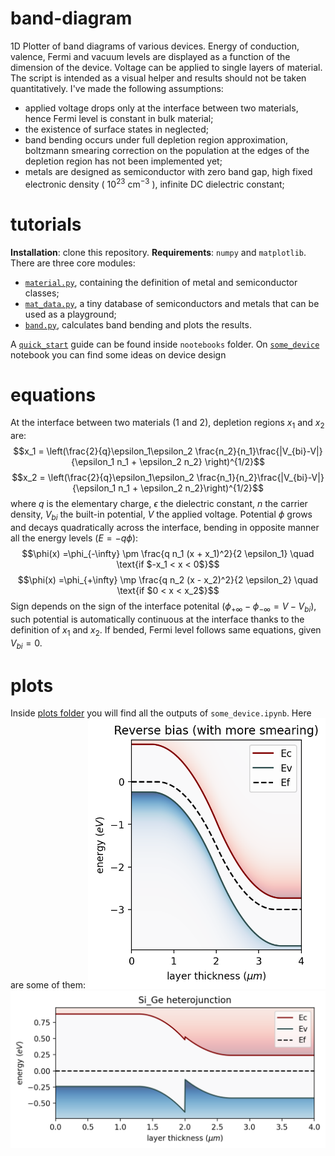 # band-diagram
1D Plotter of band diagrams of various devices. Energy of conduction, valence, Fermi and vacuum levels are displayed as a function of the dimension of the device.
Voltage can be applied to single layers of material. The script is intended as a visual helper and results should not be taken quantitatively. I've made the following assumptions:
- applied voltage drops only at the interface between two materials, hence Fermi level is constant in bulk material;
- the existence of surface states in neglected;
- band bending occurs under full depletion region approximation, boltzmann smearing correction on the population at the edges of the depletion region
has not been implemented yet;
- metals are designed as semiconductor with zero band gap, high fixed electronic density ( $10^{23}\text{ cm}^{-3}$ ), infinite DC dielectric constant;

# tutorials
**Installation**: clone this repository. **Requirements**: `numpy` and `matplotlib`. There are three core modules: 
- [`material.py`](https://github.com/lord-cepo/band-diagram/blob/master/material.py), containing the definition of metal and semiconductor classes; 
- [`mat_data.py`](https://github.com/lord-cepo/band-diagram/blob/master/mat_data.py), a tiny database of semiconductors and metals that can be used as a playground;
- [`band.py`](https://github.com/lord-cepo/band-diagram/blob/master/band.py), calculates band bending and plots the results.

A [`quick_start`](https://github.com/lord-cepo/band-diagram/blob/master/notebooks/quick_start.ipynb) guide can be found inside `nootebooks` folder. On [`some_device`](https://github.com/lord-cepo/band-diagram/blob/master/notebooks/some_device.ipynb) notebook you can find some ideas on device design

# equations
At the interface between two materials (1 and 2), depletion regions $x_1$ and $x_2$ are:
$$x_1 = \left(\frac{2}{q}\epsilon_1\epsilon_2 \frac{n_2}{n_1}\frac{|V_{bi}-V|}{\epsilon_1 n_1 + \epsilon_2 n_2} \right)^{1/2}$$ $$x_2 = \left(\frac{2}{q}\epsilon_1\epsilon_2 \frac{n_1}{n_2}\frac{|V_{bi}-V|}{\epsilon_1 n_1 + \epsilon_2 n_2}\right)^{1/2}$$
where $q$ is the elementary charge, $\epsilon$ the dielectric constant, $n$ the carrier density, $V_{bi}$ the built-in potential, $V$ the applied voltage.
Potential $\phi$ grows and decays quadratically across the interface, bending in opposite manner all the energy levels ($E=-q \phi$):
$$\phi(x) =\phi_{-\infty} \pm \frac{q n_1 (x + x_1)^2}{2 \epsilon_1} \quad \text{if $-x_1 < x < 0$}$$ 
$$\phi(x) =\phi_{+\infty} \mp \frac{q n_2 (x - x_2)^2}{2 \epsilon_2} \quad \text{if $0 < x < x_2$}$$
Sign depends on the sign of the interface potenital ($\phi_{+\infty} - \phi_{-\infty} = V - V_{bi})$, such potential is automatically continuous at the interface thanks to the definition of $x_1$ and $x_2$.
If bended, Fermi level follows same equations, given $V_{bi}=0$.

# plots
Inside [plots folder](https://github.com/lord-cepo/band-diagram/tree/master/plots) you will find all the outputs of `some_device.ipynb`. Here are some of them:
<img src="./plots/Reverse%20bias%20(with%20more%20smearing).png" alt="pn_junction" width="380"/>
<img src="./plots/Si_Ge%20heterojunction.png" alt="heterojunction" align="top" width="620"/>

